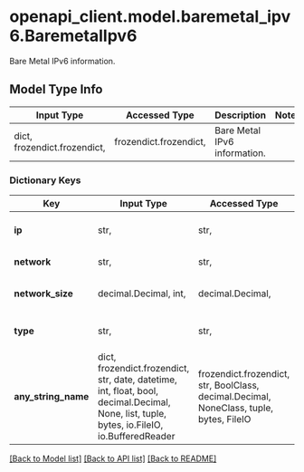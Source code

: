 # openapi_client.model.baremetal_ipv6.BaremetalIpv6

Bare Metal IPv6 information.

## Model Type Info
Input Type | Accessed Type | Description | Notes
------------ | ------------- | ------------- | -------------
dict, frozendict.frozendict,  | frozendict.frozendict,  | Bare Metal IPv6 information. | 

### Dictionary Keys
Key | Input Type | Accessed Type | Description | Notes
------------ | ------------- | ------------- | ------------- | -------------
**ip** | str,  | str,  | A unique ID for the IPv6 address. | [optional] 
**network** | str,  | str,  | The IPv6 subnet. | [optional] 
**network_size** | decimal.Decimal, int,  | decimal.Decimal,  | The IPv6 network size in bits. | [optional] 
**type** | str,  | str,  | The type of IP address.  * main_ip | [optional] 
**any_string_name** | dict, frozendict.frozendict, str, date, datetime, int, float, bool, decimal.Decimal, None, list, tuple, bytes, io.FileIO, io.BufferedReader | frozendict.frozendict, str, BoolClass, decimal.Decimal, NoneClass, tuple, bytes, FileIO | any string name can be used but the value must be the correct type | [optional]

[[Back to Model list]](../../openapi-client/README.md#documentation-for-models) [[Back to API list]](../../openapi-client/README.md#documentation-for-api-endpoints) [[Back to README]](../../openapi-client/README.md)

